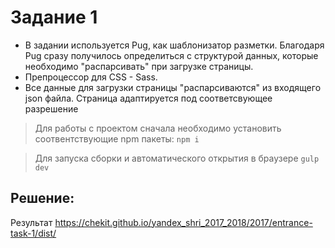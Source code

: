 # Задание 1

- В задании используется Pug, как шаблонизатор разметки. Благодаря Pug сразу получилось определиться с структурой данных, которые необходимо "распарсивать" при загрузке страницы.
- Препроцессор для CSS - Sass.
- Все данные для загрузки страницы "распарсиваются" из входящего json файла. Страница адаптируется под соответсвующее разрешение

> Для работы с проектом сначала необходимо установить соотвентствующие npm пакеты: `npm i`

> Для запуска сборки и автоматического открытия в браузере `gulp dev`


## Решение: 

Результат https://chekit.github.io/yandex_shri_2017_2018/2017/entrance-task-1/dist/
